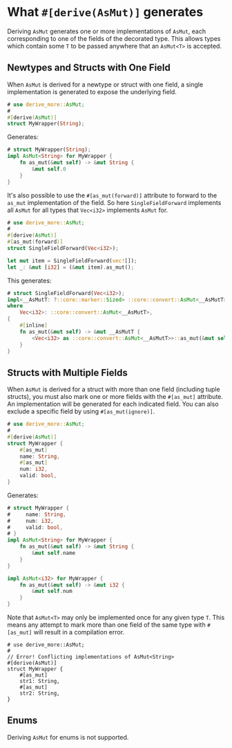 # What `#[derive(AsMut)]` generates

Deriving `AsMut` generates one or more implementations of `AsMut`, each
corresponding to one of the fields of the decorated type.
This allows types which contain some `T` to be passed anywhere that an
`AsMut<T>` is accepted.




## Newtypes and Structs with One Field

When `AsMut` is derived for a newtype or struct with one field, a single
implementation is generated to expose the underlying field.

```rust
# use derive_more::AsMut;
#
#[derive(AsMut)]
struct MyWrapper(String);
```

Generates:

```rust
# struct MyWrapper(String);
impl AsMut<String> for MyWrapper {
    fn as_mut(&mut self) -> &mut String {
        &mut self.0
    }
}
```

It's also possible to use the `#[as_mut(forward)]` attribute to forward
to the `as_mut` implementation of the field. So here `SingleFieldForward`
implements all `AsMut` for all types that `Vec<i32>` implements `AsMut` for.

```rust
# use derive_more::AsMut;
#
#[derive(AsMut)]
#[as_mut(forward)]
struct SingleFieldForward(Vec<i32>);

let mut item = SingleFieldForward(vec![]);
let _: &mut [i32] = (&mut item).as_mut();
```

This generates:

```rust
# struct SingleFieldForward(Vec<i32>);
impl<__AsMutT: ?::core::marker::Sized> ::core::convert::AsMut<__AsMutT> for SingleFieldForward
where
    Vec<i32>: ::core::convert::AsMut<__AsMutT>,
{
    #[inline]
    fn as_mut(&mut self) -> &mut __AsMutT {
        <Vec<i32> as ::core::convert::AsMut<__AsMutT>>::as_mut(&mut self.0)
    }
}
```




## Structs with Multiple Fields

When `AsMut` is derived for a struct with more than one field (including tuple
structs), you must also mark one or more fields with the `#[as_mut]` attribute.
An implementation will be generated for each indicated field.
You can also exclude a specific field by using `#[as_mut(ignore)]`.

```rust
# use derive_more::AsMut;
#
#[derive(AsMut)]
struct MyWrapper {
    #[as_mut]
    name: String,
    #[as_mut]
    num: i32,
    valid: bool,
}
```

Generates:

```rust
# struct MyWrapper {
#     name: String,
#     num: i32,
#     valid: bool,
# }
impl AsMut<String> for MyWrapper {
    fn as_mut(&mut self) -> &mut String {
        &mut self.name
    }
}

impl AsMut<i32> for MyWrapper {
    fn as_mut(&mut self) -> &mut i32 {
        &mut self.num
    }
}
```

Note that `AsMut<T>` may only be implemented once for any given type `T`. This means any attempt to
mark more than one field of the same type with `#[as_mut]` will result in a compilation error.

```rust,compile_fail
# use derive_more::AsMut;
#
// Error! Conflicting implementations of AsMut<String>
#[derive(AsMut)]
struct MyWrapper {
    #[as_mut]
    str1: String,
    #[as_mut]
    str2: String,
}
```




## Enums

Deriving `AsMut` for enums is not supported.
